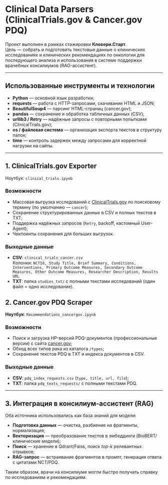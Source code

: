 # Clinical Data Parsers (ClinicalTrials.gov & Cancer.gov PDQ)

Проект выполнен в рамках стажировки **Кловери.Старт**.  
Цель — собрать и подготовить текстовые данные о клинических исследованиях и клинических рекомендациях по онкологии для последующего анализа и использования в системе поддержки врачебных консилиумов (RAG-ассистент).


---

## Использованные инструменты и технологии

- **Python** — основной язык разработки;  
- **requests** — работа с HTTP-запросами, скачивание HTML и JSON;  
- **BeautifulSoup4** — парсинг HTML-страниц (cancer.gov);  
- **pandas** — сохранение и обработка табличных данных (CSV);  
- **urllib3 / Retry** — надёжные запросы с повторными попытками (ClinicalTrials.gov);  
- **os / файловая система** — организация экспорта текстов в структуру папок;  
- **time** — контроль задержек между запросами для корректной нагрузки на сайты.  

---

## 1. ClinicalTrials.gov Exporter

Ноутбук: `clinical_trials.ipynb`

### Возможности
- Массовая выгрузка исследований с [ClinicalTrials.gov](https://clinicaltrials.gov/) по поисковому термину (по умолчанию — `cancer`);
- Сохранение структурированных данных в CSV и полных текстов в TXT;
- Поддержка надёжных запросов (`Retry`, backoff, кастомный User-Agent);
- Чекпоинты сохранения для больших выгрузок.

### Выходные данные
- **CSV**: `clinical_trials_cancer.csv`  
  Колонки: `NCTId, Study Title, Brief Summary, Conditions, Interventions, Primary Outcome Measures, Secondary Outcome Measures, Other Outcome Measures, Researcher Description, Results URL`
- **TXT**: папка `studies_txt/` с полными текстами исследований (один файл = одно исследование).

## 2. Cancer.gov PDQ Scraper

**Ноутбук**: `Recommendations_cancergov.ipynb`

### Возможности
- Поиск и загрузка HP-версий PDQ-документов (профессиональные версии) с сайта [cancer.gov](https://www.cancer.gov);  
- Обход всех типов рака из каталога `/types`;  
- Сохранение текстов PDQ в TXT и индекса документов в CSV.  

### Выходные данные
- **CSV**: `pdq_index_requests.csv` (`type, title, url, file`);  
- **TXT**: папка `pdq_texts_requests/` с полными текстами PDQ.  

---

## 3. Интеграция в консилиум-ассистент (RAG)

Оба источника использовались как база знаний для модели:

- **Подготовка данных** — очистка, разбиение на фрагменты, нормализация;  
- **Векторизация** — преобразование текстов в эмбеддинги (BioBERT/клинические модели);  
- **Поиск** — хранение в Qdrant/Faiss, поиск *top-k* релевантных отрывков;  
- **RAG-запрос** — встраивание фрагментов в промпт, генерация ответа с цитатами NCT/PDQ.  

Таким образом, врачи на консилиуме могли быстро получать справку по исследованиям и рекомендациям.